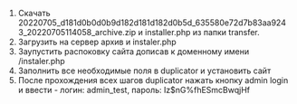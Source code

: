 1. Скачать 20220705_d181d0b0d0b9d182d181d182d0b5d_635580e72d7b83aa9243_20220705114058_archive.zip и installer.php из папки transfer.
2. Загрузить на сервер архив и instaler.php
3. Заупустить распоковку сайта дописав к доменному имени /instaler.php
4. Заполнить все необходимые поля в duplicator и установить сайт
5. После прохождения всех шагов duplicator нажать кнопку admin login и ввести - логин: admin_test, пароль: Iz$nG%fhESmcBwqjHf
